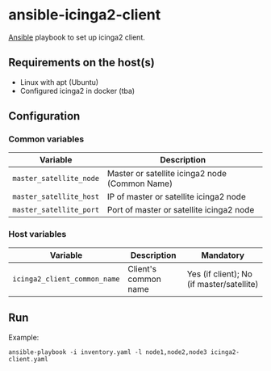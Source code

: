 # ansible-icinga2-client

[Ansible](https://www.ansible.com/) playbook to set up icinga2 client.

## Requirements on the host(s)
* Linux with apt (Ubuntu)
* Configured icinga2 in docker (tba)

## Configuration
### Common variables
Variable | Description
---------|-------------
`master_satellite_node` | Master or satellite icinga2 node (Common Name)
`master_satellite_host` | IP of master or satellite icinga2 node
`master_satellite_port` | Port of master or satellite icinga2 node

### Host variables
Variable | Description | Mandatory
---------|-------------|----------
`icinga2_client_common_name` | Client's common name | Yes (if client); No (if master/satellite)

## Run
Example:
```
ansible-playbook -i inventory.yaml -l node1,node2,node3 icinga2-client.yaml
```
